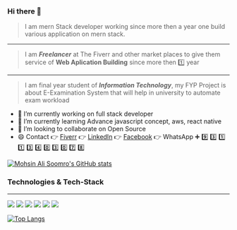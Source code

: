 ### Hi there 👋

<!--
**MohsinAliSoomro/MohsinAliSoomro** is a ✨ _special_ ✨ repository because its `README.md` (this file) appears on your GitHub profile.
-->
> I am mern Stack developer working since more then a year one build various application on mern stack. 
---
> I am ***Freelancer*** at The Fiverr and other market places to give them service of **Web Aplication Building** since more then :one: year  
---
> I am final year student of ***Information Technology***, my FYP Project is about E-Examination System that will help in university to automate exam workload

- 🔭 I’m currently working on full stack developer
- 🌱 I’m currently learning Advance javascript concept, aws, react native
- 👯 I’m looking to collaborate on Open Source
- :smile: Contact :point_right: [Fiverr](https://www.fiverr.com/dvlopermohsin?up_rollout=true) :point_right: [LinkedIn](https://www.linkedin.com/in/mohsin-ali-soomro/) :point_right: [Facebook](https://web.facebook.com/profile.php?id=100004936470736) :point_right: WhatsApp :heavy_plus_sign: :nine: :three: :one: :one: :three: :four: :zero: :three: :zero: :seven: :eight:

[![Mohsin Ali Soomro's GitHub stats](https://github-readme-stats.vercel.app/api?username=mohsinalisoomro&show_icons=true&theme=onedark)](https://github.com/mohsinalisoomro/github-readme-stats)

### Technologies & Tech-Stack
---
![](https://img.shields.io/badge/Lang-HTML-informational?style=flat&logo=HTML5&logoColor=white&color=44b0fc)
![](https://img.shields.io/badge/Lang-CSS-informational?style=flat&logo=CSS3&logoColor=white&color=44b0fc)
![](https://img.shields.io/badge/Lang-JavaScript-informational?style=flat&logo=JavaScript&logoColor=white&color=44b0fc)
![](https://img.shields.io/badge/Framework-Express.js-informational?style=flat&logo=JavaScript&logoColor=white&color=44b0fc)
![](https://img.shields.io/badge/DB-SQL-informational?style=flat&logo=MySQL&logoColor=white&color=44b0fc)
![](https://img.shields.io/badge/DB-MongoDB-informational?style=flat&logo=MongoDB&logoColor=white&color=44b0fc)

[![Top Langs](https://github-readme-stats.vercel.app/api/top-langs/?username=mohsinalisoomro)](https://github.com/mohsinalisoomro/github-readme-stat&show_icons=true&theme=onedarks)
